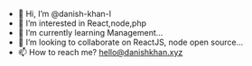 - 👋 Hi, I’m @danish-khan-I
- 👀 I’m interested in React,node,php
- 🌱 I’m currently learning Management...
- 💞️ I’m looking to collaborate on ReactJS, node open source...
- 📫 How to reach me? hello@danishkhan.xyz

<!---
danish-khan-I/danish-khan-I is a ✨ special ✨ repository because its `README.md` (this file) appears on your GitHub profile.
You can click the Preview link to take a look at your changes.
--->
